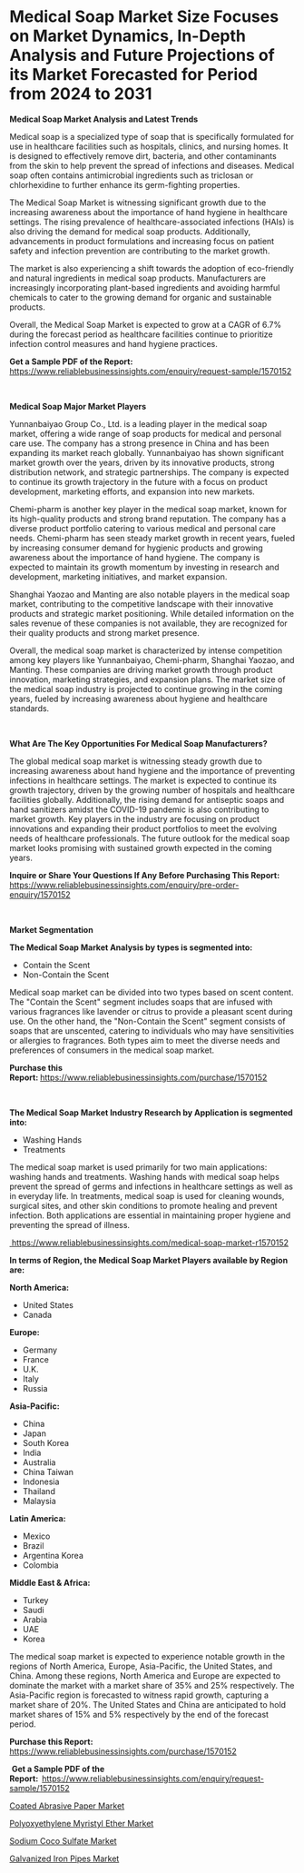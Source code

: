 <p><h1>Medical Soap Market Size Focuses on Market Dynamics, In-Depth Analysis and Future Projections of its Market Forecasted for Period from 2024 to 2031</h1></p><p><strong>Medical Soap Market Analysis and Latest Trends</strong></p>
<p><p>Medical soap is a specialized type of soap that is specifically formulated for use in healthcare facilities such as hospitals, clinics, and nursing homes. It is designed to effectively remove dirt, bacteria, and other contaminants from the skin to help prevent the spread of infections and diseases. Medical soap often contains antimicrobial ingredients such as triclosan or chlorhexidine to further enhance its germ-fighting properties.</p><p>The Medical Soap Market is witnessing significant growth due to the increasing awareness about the importance of hand hygiene in healthcare settings. The rising prevalence of healthcare-associated infections (HAIs) is also driving the demand for medical soap products. Additionally, advancements in product formulations and increasing focus on patient safety and infection prevention are contributing to the market growth.</p><p>The market is also experiencing a shift towards the adoption of eco-friendly and natural ingredients in medical soap products. Manufacturers are increasingly incorporating plant-based ingredients and avoiding harmful chemicals to cater to the growing demand for organic and sustainable products.</p><p>Overall, the Medical Soap Market is expected to grow at a CAGR of 6.7% during the forecast period as healthcare facilities continue to prioritize infection control measures and hand hygiene practices.</p></p>
<p><strong>Get a Sample PDF of the Report:&nbsp;</strong> <a href="https://www.reliablebusinessinsights.com/enquiry/request-sample/1570152">https://www.reliablebusinessinsights.com/enquiry/request-sample/1570152</a></p>
<p>&nbsp;</p>
<p><strong>Medical Soap Major Market Players</strong></p>
<p><p>Yunnanbaiyao Group Co., Ltd. is a leading player in the medical soap market, offering a wide range of soap products for medical and personal care use. The company has a strong presence in China and has been expanding its market reach globally. Yunnanbaiyao has shown significant market growth over the years, driven by its innovative products, strong distribution network, and strategic partnerships. The company is expected to continue its growth trajectory in the future with a focus on product development, marketing efforts, and expansion into new markets.</p><p>Chemi-pharm is another key player in the medical soap market, known for its high-quality products and strong brand reputation. The company has a diverse product portfolio catering to various medical and personal care needs. Chemi-pharm has seen steady market growth in recent years, fueled by increasing consumer demand for hygienic products and growing awareness about the importance of hand hygiene. The company is expected to maintain its growth momentum by investing in research and development, marketing initiatives, and market expansion.</p><p>Shanghai Yaozao and Manting are also notable players in the medical soap market, contributing to the competitive landscape with their innovative products and strategic market positioning. While detailed information on the sales revenue of these companies is not available, they are recognized for their quality products and strong market presence.</p><p>Overall, the medical soap market is characterized by intense competition among key players like Yunnanbaiyao, Chemi-pharm, Shanghai Yaozao, and Manting. These companies are driving market growth through product innovation, marketing strategies, and expansion plans. The market size of the medical soap industry is projected to continue growing in the coming years, fueled by increasing awareness about hygiene and healthcare standards.</p></p>
<p>&nbsp;</p>
<p><strong>What Are The Key Opportunities For Medical Soap Manufacturers?</strong></p>
<p><p>The global medical soap market is witnessing steady growth due to increasing awareness about hand hygiene and the importance of preventing infections in healthcare settings. The market is expected to continue its growth trajectory, driven by the growing number of hospitals and healthcare facilities globally. Additionally, the rising demand for antiseptic soaps and hand sanitizers amidst the COVID-19 pandemic is also contributing to market growth. Key players in the industry are focusing on product innovations and expanding their product portfolios to meet the evolving needs of healthcare professionals. The future outlook for the medical soap market looks promising with sustained growth expected in the coming years.</p></p>
<p><strong>Inquire or Share Your Questions If Any Before Purchasing This Report:</strong> <a href="https://www.reliablebusinessinsights.com/enquiry/pre-order-enquiry/1570152">https://www.reliablebusinessinsights.com/enquiry/pre-order-enquiry/1570152</a></p>
<p>&nbsp;</p>
<p><strong>Market Segmentation</strong></p>
<p><strong>The Medical Soap Market Analysis by types is segmented into:</strong></p>
<p><ul><li>Contain the Scent</li><li>Non-Contain the Scent</li></ul></p>
<p><p>Medical soap market can be divided into two types based on scent content. The "Contain the Scent" segment includes soaps that are infused with various fragrances like lavender or citrus to provide a pleasant scent during use. On the other hand, the "Non-Contain the Scent" segment consists of soaps that are unscented, catering to individuals who may have sensitivities or allergies to fragrances. Both types aim to meet the diverse needs and preferences of consumers in the medical soap market.</p></p>
<p><strong>Purchase this Report:&nbsp;</strong><a href="https://www.reliablebusinessinsights.com/purchase/1570152">https://www.reliablebusinessinsights.com/purchase/1570152</a></p>
<p>&nbsp;</p>
<p><strong>The Medical Soap Market Industry Research by Application is segmented into:</strong></p>
<p><ul><li>Washing Hands</li><li>Treatments</li></ul></p>
<p><p>The medical soap market is used primarily for two main applications: washing hands and treatments. Washing hands with medical soap helps prevent the spread of germs and infections in healthcare settings as well as in everyday life. In treatments, medical soap is used for cleaning wounds, surgical sites, and other skin conditions to promote healing and prevent infection. Both applications are essential in maintaining proper hygiene and preventing the spread of illness.</p></p>
<p><a href="https://www.reliablebusinessinsights.com/medical-soap-market-r1570152">&nbsp;https://www.reliablebusinessinsights.com/medical-soap-market-r1570152</a></p>
<p><strong>In terms of Region, the Medical Soap Market Players available by Region are:</strong></p>
<p>
    <p> <strong> North America: </strong>
        <ul>
            <li>United States</li>
            <li>Canada</li>
        </ul>
        </p> 
    <p> <strong> Europe: </strong>
        <ul>
            <li>Germany</li>
            <li>France</li>
            <li>U.K.</li>
            <li>Italy</li>
            <li>Russia</li>
        </ul>
        </p> 
    <p> <strong> Asia-Pacific: </strong>
        <ul>
            <li>China</li>
            <li>Japan</li>
            <li>South Korea</li>
            <li>India</li>
            <li>Australia</li>
            <li>China Taiwan</li>
            <li>Indonesia</li>
            <li>Thailand</li>
            <li>Malaysia</li>
        </ul>
        </p> 
    <p> <strong> Latin America: </strong>
        <ul>
            <li>Mexico</li>
            <li>Brazil</li>
            <li>Argentina Korea</li>
            <li>Colombia</li>
        </ul>
        </p> 
    <p> <strong> Middle East & Africa: </strong>
        <ul>
            <li>Turkey</li>
            <li>Saudi</li>
            <li>Arabia</li>
            <li>UAE</li>
            <li>Korea</li>
        </ul>
    </p>
    </p>
<p><p>The medical soap market is expected to experience notable growth in the regions of North America, Europe, Asia-Pacific, the United States, and China. Among these regions, North America and Europe are expected to dominate the market with a market share of 35% and 25% respectively. The Asia-Pacific region is forecasted to witness rapid growth, capturing a market share of 20%. The United States and China are anticipated to hold market shares of 15% and 5% respectively by the end of the forecast period.</p></p>
<p><strong>Purchase this Report: </strong><a href="https://www.reliablebusinessinsights.com/purchase/1570152">https://www.reliablebusinessinsights.com/purchase/1570152</a></p>
<p>&nbsp;<strong>Get a Sample PDF of the Report:&nbsp;&nbsp;</strong><a href="https://www.reliablebusinessinsights.com/enquiry/request-sample/1570152">https://www.reliablebusinessinsights.com/enquiry/request-sample/1570152</a></p>
<p><strong></strong></p>
<p><p><a href="https://medium.com/@alexander.bell98078/coated-abrasive-paper-market-overview-global-market-trends-and-future-prospects-from-2024-to-2031-30fe3a7cb820">Coated Abrasive Paper Market</a></p><p><a href="https://github.com/staberhelen84/Market-Research-Report-List-1/blob/main/polyoxyethylene-myristyl-ether-market.md">Polyoxyethylene Myristyl Ether Market</a></p><p><a href="https://github.com/trameciabutler45/Market-Research-Report-List-1/blob/main/sodium-coco-sulfate-market.md">Sodium Coco Sulfate Market</a></p><p><a href="https://medium.com/@richard.james09789/global-galvanized-iron-pipes-market-focus-on-application-end-use-industry-type-equipment-and-13b16d739b3c">Galvanized Iron Pipes Market</a></p></p>